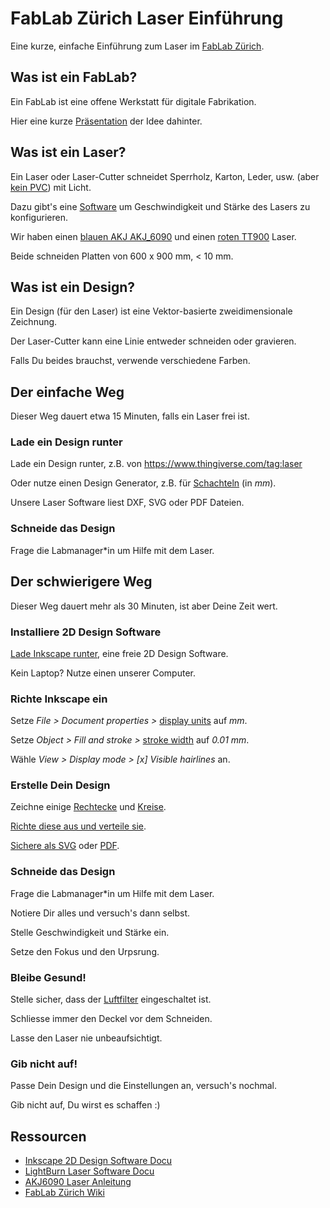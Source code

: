 # FabLab Zürich Laser Einführung
Eine kurze, einfache Einführung zum Laser im [FabLab Zürich](https://zurich.fablab.ch/).

## Was ist ein FabLab?
Ein FabLab ist eine offene Werkstatt für digitale Fabrikation.

Hier eine kurze [Präsentation](http://www.tamberg.org/fablabzurich/2017/WasIstEinFabLab.pdf) der Idee dahinter.

## Was ist ein Laser?
Ein Laser oder Laser-Cutter schneidet Sperrholz, Karton, Leder, usw. (aber [kein PVC](https://lasergods.com/can-i-cut-vinyl-pvc-in-a-laser/)) mit Licht.

Dazu gibt's eine [Software](https://lightburnsoftware.com/) um Geschwindigkeit und Stärke des Lasers zu konfigurieren.

Wir haben einen [blauen AKJ AKJ_6090](http://wiki.zurich.fablab.ch/AKJ_6090) und einen [roten TT900](http://wiki.zurich.fablab.ch/TT900) Laser.

Beide schneiden Platten von 600 x 900 mm, < 10 mm.

## Was ist ein Design?
Ein Design (für den Laser) ist eine Vektor-basierte zweidimensionale Zeichnung.

Der Laser-Cutter kann eine Linie entweder schneiden oder gravieren.

Falls Du beides brauchst, verwende verschiedene Farben.

## Der einfache Weg
Dieser Weg dauert etwa 15 Minuten, falls ein Laser frei ist.

### Lade ein Design runter
Lade ein Design runter, z.B. von https://www.thingiverse.com/tag:laser

Oder nutze einen Design Generator, z.B. für [Schachteln](https://ddg.co/?q=box+generator) (in _mm_).

Unsere Laser Software liest DXF, SVG oder PDF Dateien.

### Schneide das Design
Frage die Labmanager*in um Hilfe mit dem Laser.

## Der schwierigere Weg
Dieser Weg dauert mehr als 30 Minuten, ist aber Deine Zeit wert.

### Installiere 2D Design Software
[Lade Inkscape runter](https://inkscape.org/), eine freie 2D Design Software.

Kein Laptop? Nutze einen unserer Computer.

### Richte Inkscape ein
Setze _File > Document properties >_ [display units](https://inkscape-manuals.readthedocs.io/en/latest/managing-workspace.html?#document-properties-dialog) auf _mm_.

Setze _Object > Fill and stroke >_ [stroke width](https://inkscape-manuals.readthedocs.io/en/latest/fill-and-stroke-dialog.html) auf _0.01 mm_.

Wähle _View > Display mode > [x] Visible hairlines_ an.

### Erstelle Dein Design
Zeichne einige [Rechtecke](https://inkscape-manuals.readthedocs.io/en/latest/squares-and-rectangles.html) und [Kreise](https://inkscape-manuals.readthedocs.io/en/latest/circles-ellipses-and-arcs.html).

[Richte diese aus und verteile sie](https://inkscape-manuals.readthedocs.io/en/latest/align-and-distribute.html).

[Sichere als SVG](https://inkscape-manuals.readthedocs.io/en/latest/saving.html) oder [PDF](https://inkscape-manuals.readthedocs.io/en/latest/export-pdf.html).

### Schneide das Design
Frage die Labmanager*in um Hilfe mit dem Laser.

Notiere Dir alles und versuch's dann selbst.

Stelle Geschwindigkeit und Stärke ein.

Setze den Fokus und den Urpsrung.

### Bleibe Gesund!
Stelle sicher, dass der [Luftfilter](http://wiki.zurich.fablab.ch/BOFA_AD2000_iQ) eingeschaltet ist.

Schliesse immer den Deckel vor dem Schneiden.

Lasse den Laser nie unbeaufsichtigt.

### Gib nicht auf!
Passe Dein Design und die Einstellungen an, versuch's nochmal.

Gib nicht auf, Du wirst es schaffen :)

## Ressourcen
* [Inkscape 2D Design Software Docu](https://inkscape-manuals.readthedocs.io/en/latest/)
* [LightBurn Laser Software Docu](https://github.com/LightBurnSoftware/Documentation/blob/master/README.md)
* [AKJ6090 Laser Anleitung](http://wiki.zurich.fablab.ch/images/9/97/Anleitung_AKJ6090.pdf)
* [FabLab Zürich Wiki](http://wiki.zurich.fablab.ch/)
